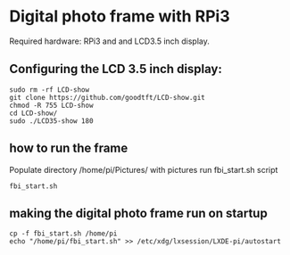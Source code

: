 # Digital photo frame with RPi3
Required hardware: RPi3 and and LCD3.5 inch display.

## Configuring the LCD 3.5 inch display: 
```
sudo rm -rf LCD-show
git clone https://github.com/goodtft/LCD-show.git
chmod -R 755 LCD-show
cd LCD-show/
sudo ./LCD35-show 180
```

## how to run the frame
Populate directory /home/pi/Pictures/ with pictures
run fbi_start.sh script
```
fbi_start.sh
```

## making the digital photo frame run on startup
```
cp -f fbi_start.sh /home/pi
echo "/home/pi/fbi_start.sh" >> /etc/xdg/lxsession/LXDE-pi/autostart
```
